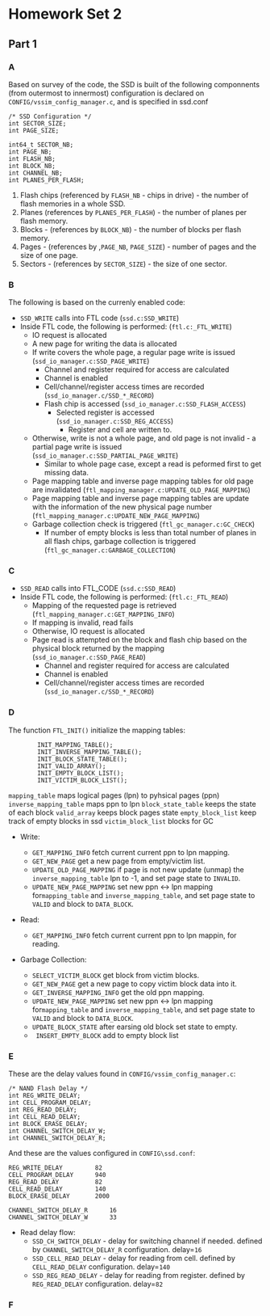 Homework Set 2
==============

Part 1
------

### A ###

Based on survey of the code, the SSD is built of the following componnents (from outermost to innermost)
configuration is declared on `CONFIG/vssim_config_manager.c`, and is specified in ssd.conf
```
/* SSD Configuration */
int SECTOR_SIZE;
int PAGE_SIZE;

int64_t SECTOR_NB;
int PAGE_NB;
int FLASH_NB;
int BLOCK_NB;
int CHANNEL_NB;
int PLANES_PER_FLASH;

```

1. Flash chips (referenced by `FLASH_NB` - chips in drive) - the number of flash memories in a whole SSD.
2. Planes (references by `PLANES_PER_FLASH`) - the number of planes per flash memory.
3. Blocks - (references by `BLOCK_NB`) - the number of blocks per flash memory.
4. Pages - (references by ,`PAGE_NB`, `PAGE_SIZE`) - number of pages and the size of one page.
5. Sectors - (references by `SECTOR_SIZE`) - the size of one sector. 


### B ###
The following is based on the currenly enabled code:

* `SSD_WRITE` calls into FTL code (`ssd.c:SSD_WRITE`)
* Inside FTL code, the following is performed: (`ftl.c:_FTL_WRITE`)
  * IO request is allocated
  * A new page for writing the data is allocated
  * If write covers the whole page, a regular page write is issued (`ssd_io_manager.c:SSD_PAGE_WRITE`)
    * Channel and register required for access are calculated
    * Channel is enabled
    * Cell/channel/register access times are recorded (`ssd_io_manager.c/SSD_*_RECORD`)
    * Flash chip is accessed (`ssd_io_manager.c:SSD_FLASH_ACCESS`)
      * Selected register is accessed (`ssd_io_manager.c:SSD_REG_ACCESS`)
        * Register and cell are written to.
  * Otherwise, write is not a whole page, and old page is not invalid - a partial page write is issued (`ssd_io_manager.c:SSD_PARTIAL_PAGE_WRITE`)
    * Similar to whole page case, except a read is peformed first to get missing data.
  * Page mapping table and inverse page mapping tables for old page are invalidated (`ftl_mapping_manager.c:UPDATE_OLD_PAGE_MAPPING`)
  * Page mapping table and inverse page mapping tables are update with the information of the new physical page number (`ftl_mapping_manager.c:UPDATE_NEW_PAGE_MAPPING`)
  * Garbage collection check is triggered (`ftl_gc_manager.c:GC_CHECK`)
    * If number of empty blocks is less than total number of planes in all flash chips, garbage collection is triggered (`ftl_gc_manager.c:GARBAGE_COLLECTION`)

### C ###
* `SSD_READ` calls into FTL_CODE (`ssd.c:SSD_READ`)
* Inside FTL code, the following is performed: (`ftl.c:_FTL_READ`)
  * Mapping of the requested page is retrieved (`ftl_mapping_manager.c:GET_MAPPING_INFO`)
  * If mapping is invalid, read fails
  * Otherwise, IO request is allocated
  * Page read is attempted on the block and flash chip based on the physical block returned by the mapping (`ssd_io_manager.c:SSD_PAGE_READ`)
    * Channel and register required for access are calculated
    * Channel is enabled
    * Cell/channel/register access times are recorded (`ssd_io_manager.c/SSD_*_RECORD`)

### D ###
The function `FTL_INIT()` initialize the mapping tables:
```
        INIT_MAPPING_TABLE();                                                                                 
        INIT_INVERSE_MAPPING_TABLE();                                                                         
        INIT_BLOCK_STATE_TABLE();                                                                             
        INIT_VALID_ARRAY();                                                                                   
        INIT_EMPTY_BLOCK_LIST();                                                                              
        INIT_VICTIM_BLOCK_LIST(); 
```

`mapping_table` maps logical pages (lpn) to  pyhsical pages (ppn)
`inverse_mapping_table` maps ppn to lpn
`block_state_table` keeps the state of each block
`valid_array` keeps block pages state
`empty_block_list` keep track of empty blocks in ssd
`victim_block_list` blocks for GC

* Write: 
	* `GET_MAPPING_INFO` fetch current current ppn to lpn mapping.
	* `GET_NEW_PAGE` get a new page from empty/victim  list.
	* `UPDATE_OLD_PAGE_MAPPING` if page is not new update (unmap) the `inverse_mapping_table` lpn to -1, and set page state to `INVALID`.
	* `UPDATE_NEW_PAGE_MAPPING` set new ppn <-> lpn mapping for`mapping_table` and `inverse_mapping_table`, and set page state to `VALID` and block to `DATA_BLOCK`.
	
* Read:
	* `GET_MAPPING_INFO` fetch current current ppn to lpn mappin, for reading.
	
* Garbage Collection:
	* `SELECT_VICTIM_BLOCK` get block from victim blocks.
	* `GET_NEW_PAGE` get a new page to copy victim block data into it.
	* `GET_INVERSE_MAPPING_INFO` get the old ppn mapping.
	* `UPDATE_NEW_PAGE_MAPPING` set new ppn <-> lpn mapping for`mapping_table` and `inverse_mapping_table`, and set page state to `VALID` and block to `DATA_BLOCK`.
	* `UPDATE_BLOCK_STATE` after earsing old block set state to empty.
	* ` INSERT_EMPTY_BLOCK` add to empty block list
	
### E ###

These are the delay values found in `CONFIG/vssim_config_manager.c`:
```
/* NAND Flash Delay */
int REG_WRITE_DELAY;
int CELL_PROGRAM_DELAY;
int REG_READ_DELAY;
int CELL_READ_DELAY;
int BLOCK_ERASE_DELAY;
int CHANNEL_SWITCH_DELAY_W;
int CHANNEL_SWITCH_DELAY_R; 
```

And these are the values configured in `CONFIG\ssd.conf`:

```
REG_WRITE_DELAY         82
CELL_PROGRAM_DELAY      940
REG_READ_DELAY          82
CELL_READ_DELAY         140
BLOCK_ERASE_DELAY       2000
                                  
CHANNEL_SWITCH_DELAY_R      16
CHANNEL_SWITCH_DELAY_W      33 
```


* Read delay flow:
	* `SSD_CH_SWITCH_DELAY` - delay for switching channel if needed. 
	defined by `CHANNEL_SWITCH_DELAY_R` configuration. delay=`16`
	*   `SSD_CELL_READ_DELAY` - delay for reading from cell.
	defined by `CELL_READ_DELAY` configuration. delay=`140`
	* `SSD_REG_READ_DELAY` - delay for reading from register. 
	defined by `REG_READ_DELAY` configuration. delay=`82`
	
	
### F ###


	
	
	



 
	